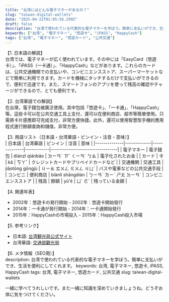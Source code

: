 ```yaml
---
title: "台湾にはどんな電子マネーがあるの？"
slug: "taiwan-digital-wallets"
date: "2025-04-22T01:05:56.299Z"
draft: false
description: "台湾で使われている代表的な電子マネーを学ぼう。簡単に支払いができ、生活を便利にしてくれます。"
keywords: ["台湾", "電子マネー", "悠遊卡", "iPASS", "HappyCash"]
tags: ["台湾", "電子マネー", "悠遊カード", "公共交通"]
---
```


【1. 日本語の解説】  
台湾では、電子マネーが広く使われています。その中には「EasyCard（悠遊卡）」、「iPASS（一卡通）」、「HappyCash」などがあります。これらのカードは、公共交通機関での支払いや、コンビニエンスストア、スーパーマーケットなどで簡単に利用できます。カードを機械にタッチするだけで支払いができるので、便利で迅速です。また、スマートフォンのアプリを使って残高の確認やチャージができるので、とても便利です。

【2. 台湾華語での解説】  
在台灣，電子錢包被廣泛使用。其中包括「悠遊卡」、「一卡通」、「HappyCash」等。這些卡可以在公共交通工具上支付，還可以在便利商店、超市等簡單使用。只需將卡片感應即可完成支付，非常方便快捷。此外，還可以使用智慧型手機的應用程式進行餘額查詢和儲值，非常方便。

【3. 用語リスト（日本語・台湾華語・ピンイン・注音・意味）】  
| 日本語       | 台湾華語    | ピンイン     | 注音       | 意味                             |
|--------------|-------------|--------------|------------|---------------------------------|
| 電子マネー   | 電子錢包    | diànzǐ qiánbāo | ㄉㄧㄢˋ ㄗˇ ㄑㄧㄢˊ ㄅㄠ | 電子化されたお金                 |
| カード       | 卡          | kǎ           | ㄎㄚˇ       | クレジットカードやプリペイドカードなど |
| 交通機関     | 交通工具    | jiāotōng gōngjù | ㄐㄧㄠ ㄊㄨㄥ ㄍㄨㄥ ㄐㄩˋ | バスや電車などの公共交通手段     |
| コンビニ     | 便利商店    | biànlì shāngdiàn | ㄅㄧㄢˋ ㄌㄧˋ ㄕㄤ ㄉㄧㄢˋ | コンビニエンスストア              |
| 残高         | 餘額        | yú'é          | ㄩˊ ㄜˊ      | 残っている金額                   |

【4. 関連年表】  
- 2002年：悠遊卡の発行開始 - 2002年：悠遊卡開始發行  
- 2014年：一卡通が発行開始 - 2014年：一卡通開始發行  
- 2015年：HappyCashの市場投入 - 2015年：HappyCash投入市場  

【5. 参考リンク】  
- 日本語: [台湾観光局公式サイト](https://jp.taiwan.net.tw/)
- 台湾華語: [交通部觀光局](https://www.taiwan.net.tw/)

【6. メタ情報（SEO用）】  
description: 台湾で使われている代表的な電子マネーを学ぼう。簡単に支払いができ、生活を便利にしてくれます。
keywords: 台湾, 電子マネー, 悠遊卡, iPASS, HappyCash
tags: 台湾, 電子マネー, 悠遊カード, 公共交通
slug: taiwan-digital-wallets

一緒に学べてうれしいです。また一緒に知識を深めていきましょうね。どうぞお体に気をつけてください。